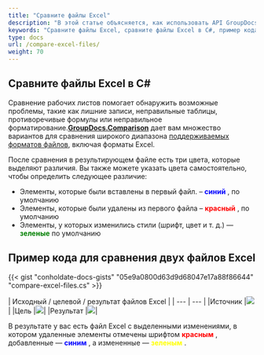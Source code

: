 ```yaml
---
title: "Сравните файлы Excel"
description: "В этой статье объясняется, как использовать API GroupDocs.Comparison (который является частью Conholdate.Total для .NET) для сравнения документов Excel."
keywords: "Сравните файлы Excel, сравните файлы Excel в C#, пример кода для сравнения двух файлов Excel"
type: docs
url: /compare-excel-files/
weight: 70
---
```


## Сравните файлы Excel в C#

Сравнение рабочих листов помогает обнаружить возможные проблемы, такие как лишние записи, неправильные таблицы, противоречивые формулы или неправильное форматирование.**[GroupDocs.Comparison](https://products.groupdocs.com/comparison/net)** дает вам множество вариантов для сравнения широкого диапазона [поддерживаемых форматов файлов](https://docs.groupdocs.com/comparison/net/supported-document-formats/), включая форматы Excel.

После сравнения в результирующем файле есть три цвета, которые выделяют различия. Вы также можете указать цвета самостоятельно, чтобы определить следующее различие:

* Элементы, которые были вставлены в первый файл. – <font color="blue">**синий**</font> , по умолчанию
* Элементы, которые были удалены из первого файла – <font color="red">**красный**</font> , по умолчанию
* Элементы, у которых изменились стили (шрифт, цвет и т. д.) — <font color="green">**зеленые**</font> по умолчанию

## Пример кода для сравнения двух файлов Excel

{{< gist "conholdate-docs-gists" "05e9a0800d63d9d68047e17a88f86644" "compare-excel-files.cs" >}}

| Исходный / целевой / результат файлов Excel |
| --- | --- |
|Источник |![](https://docs.groupdocs.com/comparison/net/images/how-to-compare-spreadsheet-or-tables-1.png) |
|Цель |![](https://docs.groupdocs.com/comparison/net/images/how-to-compare-spreadsheet-or-tables-2.png)|
|Результат |![](https://docs.groupdocs.com/comparison/net/images/how-to-compare-spreadsheet-or-tables-3.png)|

В результате у вас есть файл Excel с выделенными изменениями, в котором удаленные элементы отмечены шрифтом <font color="red">**красным**</font> , добавленные — <font color="blue">**синим**</font> , а измененные — <font color="yellow">**зеленым**</font> .









